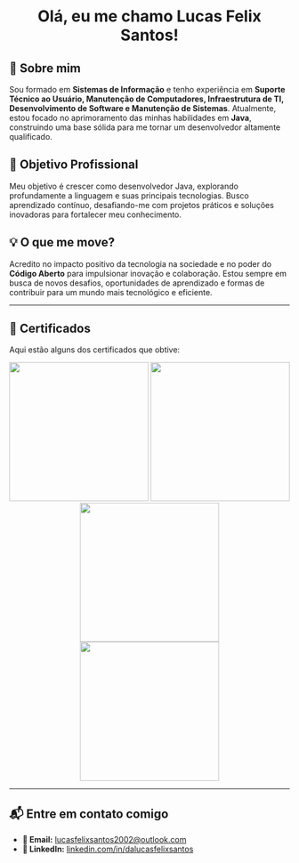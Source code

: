 <h1 align="center">Olá, eu me chamo Lucas Felix Santos!</h1>

## 🚀 Sobre mim

Sou formado em **Sistemas de Informação** e tenho experiência em **Suporte Técnico ao Usuário, Manutenção de Computadores, Infraestrutura de TI, Desenvolvimento de Software e Manutenção de Sistemas**. Atualmente, estou focado no aprimoramento das minhas habilidades em **Java**, construindo uma base sólida para me tornar um desenvolvedor altamente qualificado.

## 🎯 Objetivo Profissional

Meu objetivo é crescer como desenvolvedor Java, explorando profundamente a linguagem e suas principais tecnologias. Busco aprendizado contínuo, desafiando-me com projetos práticos e soluções inovadoras para fortalecer meu conhecimento.

## 💡 O que me move?

Acredito no impacto positivo da tecnologia na sociedade e no poder do **Código Aberto** para impulsionar inovação e colaboração. Estou sempre em busca de novos desafios, oportunidades de aprendizado e formas de contribuir para um mundo mais tecnológico e eficiente.

---

## 📜 Certificados

Aqui estão alguns dos certificados que obtive:

<p align="center">
  <img src="./apresentacao/assets/certificado_java.jpg" width="250">
  <img src="./apresentacao/assets/certificado_logica.jpg" width="250">
  <img src="./apresentacao/assets/certificado_redes.jpg" width="250">
  <br>
  <img src="./apresentacao/assets/certificado_xperiun.jpg" width="250">
</p>

---

## 📬 Entre em contato comigo

- **📧 Email:** [lucasfelixsantos2002@outlook.com](mailto:lucasfelixsantos2002@outlook.com)  
- **💼 LinkedIn:** [linkedin.com/in/dalucasfelixsantos](https://www.linkedin.com/in/dalucasfelixsantos)
